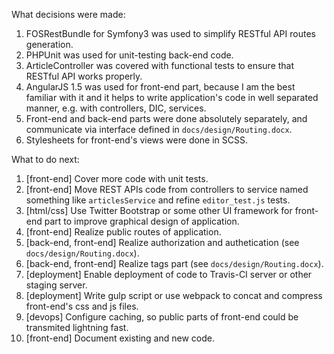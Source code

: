 What decisions were made:

1. FOSRestBundle for Symfony3 was used to simplify RESTful API routes generation.
2. PHPUnit was used for unit-testing back-end code.
3. ArticleController was covered with functional tests to ensure that RESTful API works properly.
4. AngularJS 1.5 was used for front-end part, because I am the best familiar with it and it helps to write application's code in well separated manner, e.g. with controllers, DIC, services.
5. Front-end and back-end parts were done absolutely separately, and communicate via interface defined in `docs/design/Routing.docx`.
6. Stylesheets for front-end's views were done in SCSS.

What to do next:

1. [front-end] Cover more code with unit tests.
2. [front-end] Move REST APIs code from controllers to service named something like `articlesService` and refine `editor_test.js` tests.
3. [html/css] Use Twitter Bootstrap or some other UI framework for front-end part to improve graphical design of application.
4. [front-end] Realize public routes of application.
5. [back-end, front-end] Realize authorization and authetication (see `docs/design/Routing.docx`).
6. [back-end, front-end] Realize tags part (see `docs/design/Routing.docx`).
7. [deployment] Enable deployment of code to Travis-CI server or other staging server.
8. [deployment] Write gulp script or use webpack to concat and compress front-end's css and js files.
9. [devops] Configure caching, so public parts of front-end could be transmited lightning fast.
10. [front-end] Document existing and new code.